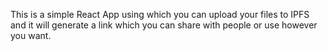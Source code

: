 This is a simple React App using which you can upload your files to IPFS and it will generate a link which you can share with people or use however you want.
